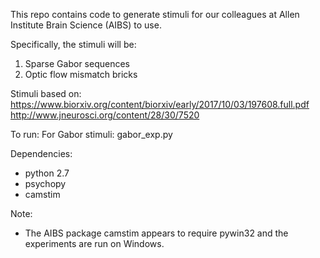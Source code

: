 This repo contains code to generate stimuli for our colleagues at Allen Institute Brain Science (AIBS) to use.

Specifically, the stimuli will be:
1. Sparse Gabor sequences
2. Optic flow mismatch bricks

Stimuli based on: https://www.biorxiv.org/content/biorxiv/early/2017/10/03/197608.full.pdf
http://www.jneurosci.org/content/28/30/7520

To run:
For Gabor stimuli: gabor_exp.py



Dependencies:
- python 2.7
- psychopy
- camstim

Note:
- The AIBS package camstim appears to require pywin32 and the experiments are run on Windows.


